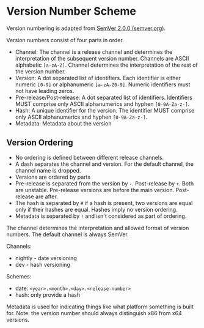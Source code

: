 # Version Number Scheme

Version numbering is adapted from [SemVer 2.0.0 (semver.org)](https://semver.org/).

Version numbers consist of four parts in order.

* Channel: The channel is a release channel and determines the interpretation of the subsequent
  version number. Channels are ASCII alphabetic `[a-zA-Z]`. Channel determines the interpretation of
  the rest of the version number.
* Version: A dot separated list of identifiers. Each identifier is either numeric `[0-9]` or
  alphanumeric `[a-zA-Z0-9]`. Numeric identifiers must not have leading zeros.
* Pre-release/Post-release: A dot separated list of identifiers. Identifiers MUST comprise only
  ASCII alphanumerics and hyphen `[0-9A-Za-z-]`.
* Hash: A unique identifier for the version. The identifier MUST comprise only ASCII alphanumerics
  and hyphen `[0-9A-Za-z-]`.
* Metadata: Metadata about the version

## Version Ordering

* No ordering is defined between different release channels.
* A dash separates the channel and version. For the default channel, the channel name is dropped.
* Versions are ordered by parts
* Pre-release is separated from the version by `-`. Post-release by `+`. Both are unstable.
  Pre-release versions are before the main version. Post-release are after.
* The hash is separated by `#` if a hash is present, two versions are equal only if their hashes are
  equal. Hashes imply no version ordering.
* Metadata is separated by `!` and isn't considered as part of ordering.

The channel determines the interpretation and allowed format of version numbers. The default channel
is always SemVer.

Channels:

* nightly - date versioning
* dev - hash versioning

Schemes:

* date: `<year>.<month>.<day>.<release-number>`
* hash: only provide a hash

Metadata is used for indicating things like what platform something is built for. Note: the version
number should always distinguish x86 from x64 versions.
